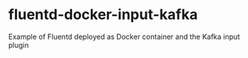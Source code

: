 # fluentd-docker-input-kafka
Example of Fluentd deployed as Docker container and the Kafka input plugin
